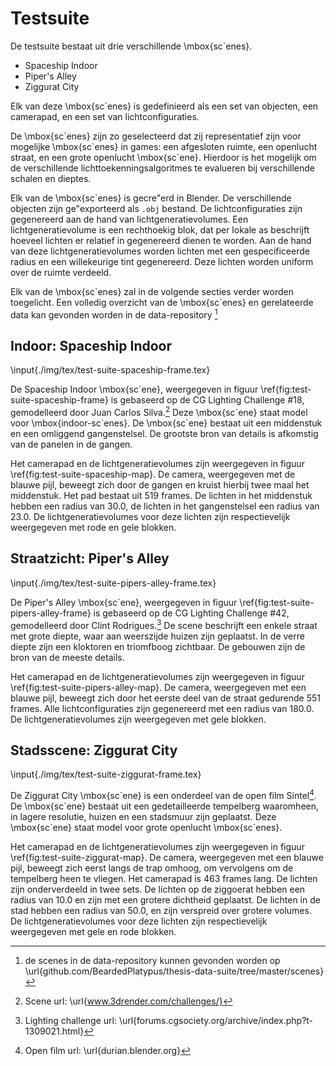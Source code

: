 # Testsuite

De testsuite bestaat uit drie verschillende \mbox{sc\`enes}.

* Spaceship Indoor
* Piper's Alley
* Ziggurat City 

Elk van deze \mbox{sc\`enes} is gedefinieerd als een set van objecten, een camerapad,
en een set van lichtconfiguraties.

De \mbox{sc\`enes} zijn zo geselecteerd dat zij representatief zijn voor mogelijke \mbox{sc\`enes}
in games: een afgesloten ruimte, een openlucht straat, en een grote openlucht 
\mbox{sc\`ene}. Hierdoor is het mogelijk om de verschillende lichttoekenningsalgoritmes
te evalueren bij verschillende schalen en dieptes.

Elk van de \mbox{sc\`enes} is gecre\"erd in Blender. De verschillende objecten zijn
ge\"exporteerd als `.obj` bestand. De lichtconfiguraties zijn gegenereerd aan
de hand van lichtgeneratievolumes. Een lichtgeneratievolume is een rechthoekig 
blok, dat per lokale as beschrijft hoeveel lichten er relatief in gegenereerd
dienen te worden. Aan de hand van deze lichtgeneratievolumes worden lichten
met een gespecificeerde radius en een willekeurige tint gegenereerd. Deze 
lichten worden uniform over de ruimte verdeeld.

Elk van de \mbox{sc\`enes} zal in de volgende secties verder worden toegelicht. Een
volledig overzicht van de \mbox{sc\`enes} en gerelateerde data kan gevonden worden in
de data-repository [^data-repo]

[^data-repo]: de scenes in de data-repository kunnen gevonden worden op \url{github.com/BeardedPlatypus/thesis-data-suite/tree/master/scenes}


## Indoor: Spaceship Indoor
\input{./img/tex/test-suite-spaceship-frame.tex}

De Spaceship Indoor \mbox{sc\`ene}, weergegeven in figuur \ref{fig:test-suite-spaceship-frame}
is gebaseerd op de CG Lighting Challenge #18, gemodelleerd door Juan Carlos Silva.[^1] 
Deze \mbox{sc\`ene} staat model voor \mbox{indoor-sc\`enes}. De \mbox{sc\`ene} bestaat uit een middenstuk 
en een omliggend gangenstelsel. De grootste bron van details is afkomstig van 
de panelen in de gangen. 

Het camerapad en de lichtgeneratievolumes zijn weergegeven in figuur 
\ref{fig:test-suite-spaceship-map}. De camera, weergegeven met de blauwe pijl,
beweegt zich door de gangen en kruist hierbij twee maal het middenstuk.
Het pad bestaat uit $519$ frames. De lichten in het middenstuk 
hebben een radius van $30.0$, de lichten in het gangenstelsel een radius van
$23.0$. De lichtgeneratievolumes voor deze lichten zijn respectievelijk weergegeven
met rode en gele blokken.

[^1]: Scene url: \url{www.3drender.com/challenges/}


## Straatzicht: Piper's Alley
\input{./img/tex/test-suite-pipers-alley-frame.tex}

De Piper's Alley \mbox{sc\`ene}, weergegeven in figuur \ref{fig:test-suite-pipers-alley-frame}
is gebaseerd op de CG Lighting Challenge #42, gemodelleerd door Clint Rodrigues.[^2]
De scene beschrijft een enkele straat met grote diepte, waar aan weerszijde
huizen zijn geplaatst. In de verre diepte zijn een kloktoren en triomfboog zichtbaar.
De gebouwen zijn de bron van de meeste details. 

Het camerapad en de lichtgeneratievolumes zijn weergegeven in figuur
\ref{fig:test-suite-pipers-alley-map}. De camera, weergegeven met een blauwe pijl,
beweegt zich door het eerste deel van de straat gedurende $551$ frames. Alle 
lichtconfiguraties zijn gegenereerd met een radius van $180.0$. 
De lichtgeneratievolumes zijn weergegeven met gele blokken.

[^2]: Lighting challenge url: \url{forums.cgsociety.org/archive/index.php?t-1309021.html}


## Stadsscene: Ziggurat City
\input{./img/tex/test-suite-ziggurat-frame.tex}

De Ziggurat City \mbox{sc\`ene} is een onderdeel van de open film Sintel[^3]. 
De \mbox{sc\`ene} bestaat uit een gedetailleerde tempelberg waaromheen, in lagere 
resolutie, huizen en een stadsmuur zijn geplaatst. Deze \mbox{sc\`ene} staat model voor
grote openlucht \mbox{sc\`enes}.

Het camerapad en de lichtgeneratievolumes zijn weergegeven in figuur 
\ref{fig:test-suite-ziggurat-map}. De camera, weergegeven met een blauwe pijl,
beweegt zich eerst langs de trap omhoog, om vervolgens om de tempelberg heen te
vliegen. Het camerapad is $463$ frames lang. De lichten zijn onderverdeeld in 
twee sets. De lichten op de ziggoerat hebben een radius van $10.0$ en zijn met
een grotere dichtheid geplaatst. De lichten in de stad hebben een radius van $50.0$, 
en zijn verspreid over grotere volumes. De lichtgeneratievolumes voor deze lichten
zijn respectievelijk weergegeven met gele en rode blokken.

[^3]: Open film url: \url{durian.blender.org}

